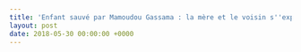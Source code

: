 ```yaml
---
title: 'Enfant sauvé par Mamoudou Gassama : la mère et le voisin s''expriment'
layout: post
date: 2018-05-30 00:00:00 +0000
---
```

